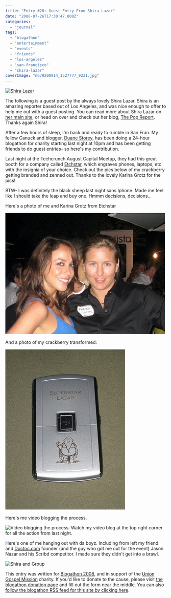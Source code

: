 ```yaml
---
title: "Entry #26: Guest Entry From Shira Lazar"
date: "2008-07-26T17:30:47.000Z"
categories: 
  - "journal"
tags: 
  - "blogathon"
  - "entertainment"
  - "events"
  - "friends"
  - "los-angeles"
  - "san-francisco"
  - "shira-lazar"
coverImage: "n679200914_1527777_9231.jpg"
---
```


[![](images/n679200914_1527777_9231-225x300.jpg "Shira Lazar")](http://www.migratorynerd.com/wordpress/wp-content/uploads/2008/07/n679200914_1527777_9231.jpg)

The following is a guest post by the always lovely Shira Lazar. Shira is an amazing reporter based out of Los Angeles, and was nice enough to offer to help me out with a guest posting. You can read more about Shira Lazar on [her main site](http://shiralazar.com/), or head on over and check out her blog, [The Pop Report](http://thepopreport.com). Thanks again Shira!

After a few hours of sleep, I'm back and ready to rumble in San Fran. My fellow Canuck and blogger, [Duane Storey](http://www.migratorynerd.com/2008/07/blogathon-2008-starting-tonight-at-10pm/), has been doing a 24-hour blogathon for charity starting last night at 10pm and has been getting friends to do guest entries- so here's my contribution.

Last night at the Techcrunch August Capital Meetup, they had this great booth for a company called [Etchstar](http://etchstar.com/), which engraves phones, laptops, etc with the insignia of your choice. Check out the pics below of my crackberry getting branded and zenned out. Thanks to the lovely Karina Grotz for the pics!

BTW- I was definitely the black sheep last night sans Iphone. Made me feel like I should take the leap and buy one. Hmmm decisions, decisions...

Here's a photo of me and Karina Grotz from Etchstar

[![](images/n679200914_1527776_6871.jpg "n679200914_1527776_687")](http://www.migratorynerd.com/wordpress/wp-content/uploads/2008/07/n679200914_1527776_6871.jpg)

And a photo of my crackberry transformed:

[![](images/n679200914_1527798_59481.jpg "n679200914_1527798_5948")](http://www.migratorynerd.com/wordpress/wp-content/uploads/2008/07/n679200914_1527798_59481.jpg)

Here's me video blogging the process.

![Video blogging the process. Watch my video blog at the top right corner for all the action from last night.](images/n679200914_1527805_7855.jpg)

Here's one of me hanging out with da boyz. Including from left my friend and [Doctoc.com](http://docstoc.com/) founder (and the guy who got me out for the event) Jason Nazar and his Scribd competitor. I made sure they didn't get into a brawl.

![Shira and Group](images/n679200914_1527796_5437.jpg)

This entry was written for [Blogathon 2008](http://www.migratorynerd.com/tag/blogathon), and in support of the [Union Gospel Mission](http://ugm.ca) charity. If you'd like to donate to the cause, please visit [the blogathon donation page](http://miss604.com/blogathon) and fill out the form near the middle. You can also [follow the blogathon RSS feed for this site by clicking here](http://www.migratorynerd.com/tag/blogathon/feed).
